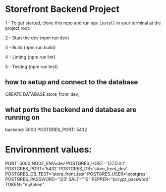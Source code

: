 # Storefront Backend Project

1 - To get started, clone this repo and run `npm install` in your terminal at the project root.

2 - Start the dev {npm run dev}

3 - Build {npm run build}

4 - Linting {npm run lint}

5 - Testing {npm run test}

## how to setup and connect to the database

  CREATE DATABASE store_front_dev;

## what ports the backend and database are running on

backend: 5000
POSTGRES_PORT: 5432


# Environment values:
PORT=5000
NODE_ENV=dev
POSTGRES_HOST='127.0.0.1'
POSTGRES_PORT='5432'
POSTGRES_DB='store_front_dev'
POSTGRES_DB_TEST='store_front_test'
POSTGRES_USER='postgres'
POSTGRES_PASSWORD='123'
SALT="10"
PEPPER="bcrypt_password"
TOKEN="mytoken"